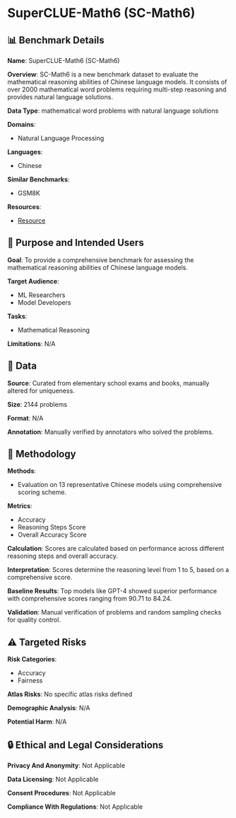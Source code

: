 # SuperCLUE-Math6 (SC-Math6)

## 📊 Benchmark Details

**Name**: SuperCLUE-Math6 (SC-Math6)

**Overview**: SC-Math6 is a new benchmark dataset to evaluate the mathematical reasoning abilities of Chinese language models. It consists of over 2000 mathematical word problems requiring multi-step reasoning and provides natural language solutions.

**Data Type**: mathematical word problems with natural language solutions

**Domains**:
- Natural Language Processing

**Languages**:
- Chinese

**Similar Benchmarks**:
- GSM8K

**Resources**:
- [Resource](https://www.CLUEbenchmarks.com/superclue_math6.html)

## 🎯 Purpose and Intended Users

**Goal**: To provide a comprehensive benchmark for assessing the mathematical reasoning abilities of Chinese language models.

**Target Audience**:
- ML Researchers
- Model Developers

**Tasks**:
- Mathematical Reasoning

**Limitations**: N/A

## 💾 Data

**Source**: Curated from elementary school exams and books, manually altered for uniqueness.

**Size**: 2144 problems

**Format**: N/A

**Annotation**: Manually verified by annotators who solved the problems.

## 🔬 Methodology

**Methods**:
- Evaluation on 13 representative Chinese models using comprehensive scoring scheme.

**Metrics**:
- Accuracy
- Reasoning Steps Score
- Overall Accuracy Score

**Calculation**: Scores are calculated based on performance across different reasoning steps and overall accuracy.

**Interpretation**: Scores determine the reasoning level from 1 to 5, based on a comprehensive score.

**Baseline Results**: Top models like GPT-4 showed superior performance with comprehensive scores ranging from 90.71 to 84.24.

**Validation**: Manual verification of problems and random sampling checks for quality control.

## ⚠️ Targeted Risks

**Risk Categories**:
- Accuracy
- Fairness

**Atlas Risks**:
No specific atlas risks defined

**Demographic Analysis**: N/A

**Potential Harm**: N/A

## 🔒 Ethical and Legal Considerations

**Privacy And Anonymity**: Not Applicable

**Data Licensing**: Not Applicable

**Consent Procedures**: Not Applicable

**Compliance With Regulations**: Not Applicable
